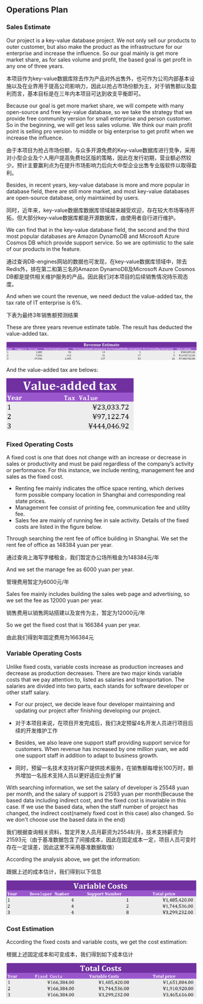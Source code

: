 ## Operations Plan

### Sales Estimate

Our project is a key-value database project. We not only sell our products to outer customer, but also make the product as the infrastructure for our enterprise and increase the influence. So our goal mainly is get more market share, as for sales volume and profit, the based goal is get profit in any one of three years.

本项目作为key-value数据库除去作为产品对外出售外，也可作为公司内部基本设施以及在业界用于提高公司影响力，因此以抢占市场份额为主，对于销售额以及盈利而言，基本目标是在三年内本项目可达到收支平衡即可。

Because our goal is get more market share, we will compete with many open-source and free key-value database, so we take the strategy that we provide free community version for small enterprise and person customer. So in the beginning, we will get less sales volume. We think our main profit point is selling pro version to middle or big  enterprise  to get profit when we increase the influence.

由于本项目为抢占市场份额，与众多开源免费的Key-value数据库进行竞争，采用对小型企业及个人用户提高免费社区版的策略，因此在发行初期，营业额必然较少。预计主要赢利点为在提升市场影响力后向大中型企业出售专业版软件以取得盈利。

Besides, in recent years, key-value database is more and more popular in database field, there are still more market, and most key-value databases are open-source database, only maintained by users.

同时，近年来，key-value数据库数据库领域越来越受欢迎，存在较大市场等待开拓，但大部分key-value数据库都是开源数据库，由使用者自行进行维护。

We can find that in the key-value database field, the second and the third most popular databases are Amazon DynamoDB and Microsoft Azure Cosmos DB which provide support service. So we are optimistic to the sale of our products in the feature.

通过查询DB-engines网站的数据也可发现，在key-value数据库领域中，除去Redis外，排在第二和第三名的Amazon DynamoDB及Microsoft Azure Cosmos DB都是提供相关维护服务的产品。因此我们对本项目的后续销售情况持乐观态度。

And when we count the revenue, we need deduct the value-added tax, the tax rate of IT enterprise is 6%.

下表为最终3年销售额预测结果

These are three years revenue estimate table. The result has deducted the value-added tax.

![image-20200611150727158](../images/revenue_estimate.png)

And the value-added tax are belows:

![image-20200611150808371](../images/value-added_tax.png)

### Fixed Operating Costs

A fixed cost is one that does not change with an increase or decrease in sales or productivity and must be paid regardless of the company’s activity or performance. For this instance, we include renting, management fee and sales as the fixed cost. 

* Renting fee mainly indicates the office space renting, which derives form possible company location in Shanghai and corresponding real state prices. 
* Management fee consist of printing fee, communication fee and utility fee. 
* Sales fee are mainly of running fee in sale activity. Details of the fixed costs are listed in the figure below.

Through searching the rent fee of office building in Shanghai. We set the rent fee of office as 148384 yuan per year.

通过查询上海写字楼租金，我们暂定办公场所租金为148384元/年

And we set the manage fee as 6000 yuan per year.

管理费用暂定为6000元/年

Sales fee mainly includes building the sales web page and advertising, so we set the fee as 12000 yuan per year.

销售费用以销售网站搭建以及宣传为主，暂定为12000元/年

So we get the fixed cost that is 166384 yuan per year.

由此我们得到年固定费用为166384元

### Variable Operating Costs 

Unlike fixed costs, variable costs increase as production increases and decrease as production decreases. There are two major kinds variable costs that we pay attention to, listed as salaries and transportation. The salaries are divided into two parts, each stands for software developer or other staff salary. 

* For our project, we decide leave four developer maintaining and updating our project after finishing developing our project.

* 对于本项目来说，在项目开发完成后，我们决定预留4名开发人员进行项目后续的开发维护工作
* Besides, we also leave one support staff providing support service for customers. When revenue has increased by one million yuan, we add one support staff in addition to adapt to business growth.
* 同时，预留一名技术支持对客户提供技术服务，在销售额每增长100万时，额外增加一名技术支持人员以更好适应业务扩展

With searching information, we set the salary of developer is 25548 yuan per month, and the salary of support is 21593 yuan per month(Because the based data including indirect cost, and the fixed cost is invariable in this case. If we use the based data, when the staff number of project has changed, the indirect cost(namely fixed cost in this case) also changed. So we don't choose use the based data in the end)

我们根据查询相关资料，暂定开发人员月薪资为25548/月，技术支持薪资为21593元（由于基准数据包含了间接成本，因此在固定成本一定，项目人员可变时存在一定误差，因此这里不采用基准数据取值）

According the analysis above, we get the information:

跟据上述的成本估计，我们得到以下信息

![image-20200611141300250](../images/variable_costs.png)

### Cost Estimation

According the fixed costs and variable costs, we get the cost estimation:

根据上述固定成本和可变成本，我们得到如下成本估计

![image-20200611141400588](../images/totabl_costs.png)
